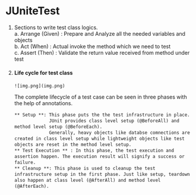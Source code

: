 # JUniteTest

1. Sections to write test class logics.<br>
    a. Arrange (Given) :  Prepare and Analyze all the needed variables and objects<br>
    b. Act (When) : Actual invoke the method which we need to test<br>
    c. Assert (Then) : Validate the return value received from method under test<br>

2. #### Life cycle for test class
       ![img.png](img.png)

      The complete lifecycle of a test case can be seen in three phases with the help of annotations.<br>

       ** Setup **: This phase puts the the test infrastructure in place. 
                    JUnit provides class level setup (@BeforeAll) and method level setup (@BeforeEach). 
                    Generally, heavy objects like databse comnections are created in class level setup while lightweight objects like test objects are reset in the method level setup.
       ** Test Execution ** : In this phase, the test execution and assertion happen. The execution result will signify a success or failure.
       ** Cleanup **: This phase is used to cleanup the test infrastructure setup in the first phase. Just like setup, teardown also happen at class level (@AfterAll) and method level (@AfterEach).
